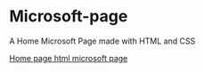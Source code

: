 # Microsoft-page
A Home Microsoft Page made with HTML and CSS

[Home page html microsoft page](img/print.png)
